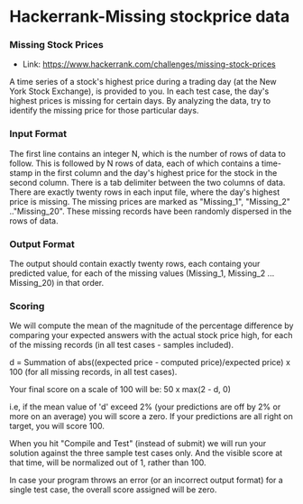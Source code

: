 Hackerrank-Missing stockprice data
=============

### Missing Stock Prices
* Link: https://www.hackerrank.com/challenges/missing-stock-prices

A time series of a stock's highest price during a trading day (at the New York Stock Exchange), is provided to you. In each test case, the day's highest prices is missing for certain days. By analyzing the data, try to identify the missing price for those particular days.

### Input Format
The first line contains an integer N, which is the number of rows of data to follow.
This is followed by N rows of data, each of which contains a time-stamp in the first column and the day's highest price for the stock in the second column. There is a tab delimiter between the two columns of data.
There are exactly twenty rows in each input file, where the day's highest price is missing. The missing prices are marked as "Missing_1", "Missing_2" .."Missing_20". These missing records have been randomly dispersed in the rows of data.

### Output Format
The output should contain exactly twenty rows, each containg your predicted value, for each of the missing values (Missing_1, Missing_2 ... Missing_20) in that order.


### Scoring

We will compute the mean of the magnitude of the percentage difference by comparing your expected answers with the actual stock price high, for each of the missing records (in all test cases - samples included).

d = Summation of abs((expected price - computed price)/expected price) x 100 (for all missing records, in all test cases).

Your final score on a scale of 100 will be: 50 x max(2 - d, 0)

i.e, if the mean value of 'd' exceed 2% (your predictions are off by 2% or more on an average) you will score a zero. If your predictions are all right on target, you will score 100.

When you hit "Compile and Test" (instead of submit) we will run your solution against the three sample test cases only. And the visible score at that time, will be normalized out of 1, rather than 100.

In case your program throws an error (or an incorrect output format) for a single test case, the overall score assigned will be zero.
